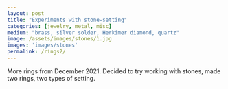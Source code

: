 ```yaml
---
layout: post
title: "Experiments with stone-setting"
categories: [jewelry, metal, misc]
medium: "brass, silver solder, Herkimer diamond, quartz"
image: /assets/images/stones/1.jpg
images: 'images/stones'
permalink: /rings2/
---
```

More rings from December 2021. Decided to try working with stones, made two rings, two types of setting.